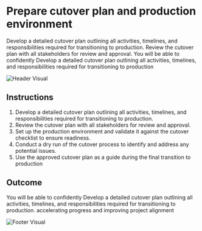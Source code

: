 # Prepare cutover plan and production environment

Develop a detailed cutover plan outlining all activities, timelines, and responsibilities required for transitioning to production. Review the cutover plan with all stakeholders for review and approval. You will be able to confidently Develop a detailed cutover plan outlining all activities, timelines, and responsibilities required for transitioning to production

![Header Visual](https://raw.githubusercontent.com/BriskenFinancials/use-case-template/main/cards/assets/UC10000426-S-02-top.png)

## Instructions

1. Develop a detailed cutover plan outlining all activities, timelines, and responsibilities required for transitioning to production.
2. Review the cutover plan with all stakeholders for review and approval.
3. Set up the production environment and validate it against the cutover checklist to ensure readiness.
4. Conduct a dry run of the cutover process to identify and address any potential issues.
5. Use the approved cutover plan as a guide during the final transition to production

## Outcome

You will be able to confidently Develop a detailed cutover plan outlining all activities, timelines, and responsibilities required for transitioning to production. accelerating progress and improving project alignment

![Footer Visual](https://raw.githubusercontent.com/BriskenFinancials/use-case-template/main/cards/assets/UC10000426-S-02-bottom.png)